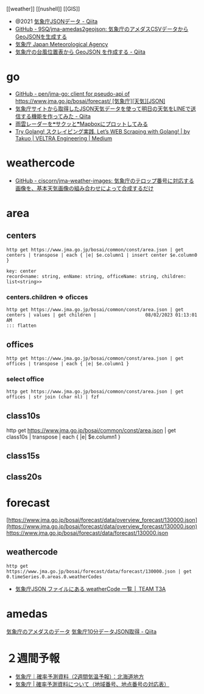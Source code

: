 [[weather]]
[[nushell]]
[[GIS]]

- @2021 [気象庁JSONデータ - Qiita](https://qiita.com/michan06/items/48503631dd30275288f7)
- [GitHub - 9SQ/jma-amedas2geojson: 気象庁のアメダスCSVデータからGeoJSONを生成する](https://github.com/9SQ/jma-amedas2geojson)
- [気象庁 Japan Meteorological Agency](https://www.data.jma.go.jp/developer/gis.html)
- [気象庁の台風位置表から GeoJSON を作成する - Qiita](https://qiita.com/mg_kudo/items/d490f7b47f44e74e8b8e)
# go
- [GitHub - pen/jma-go: client for pseudo-api of https://www.jma.go.jp/bosai/forecast/ [気象庁][天気][JSON]](https://github.com/pen/jma-go)
- [気象庁サイトから取得したJSON天気データを使って明日の天気をLINEで送信する機能を作ってみた - Qiita](https://qiita.com/AsuyaKakegawa/items/2e8d27393f2955b32f6f)
- [雨雲レーダーを❝サクッと❞Mapboxにプロットしてみる](https://zenn.dev/come25136/articles/c31740d7e59f40e14e1d)
- [Try Golang! スクレイピング実践. Let’s WEB Scraping with Golang! | by Takuo | VELTRA Engineering | Medium](https://medium.com/veltra-engineering/lets-web-scraping-with-golang-9c1723b732b5)

# weathercode
- [GitHub - ciscorn/jma-weather-images: 気象庁のテロップ番号に対応する画像を、基本天気画像の組み合わせによって合成するだけ](https://github.com/ciscorn/jma-weather-images)

# area
## centers
```nu
http get https://www.jma.go.jp/bosai/common/const/area.json | get centers | transpose | each { |e| $e.column1 | insert center $e.column0 }
```

```
key: center
record<name: string, enName: string, officeName: string, children: list<string>>
```

### centers.children => oficces
```
http get https://www.jma.go.jp/bosai/common/const/area.json | get centers | values | get children |                  08/02/2023 01:13:01 AM
::: flatten
```

## offices
```nu
http get https://www.jma.go.jp/bosai/common/const/area.json | get offices | transpose | each { |e| $e.column1 }
```

### select office
```
http get https://www.jma.go.jp/bosai/common/const/area.json | get offices | str join (char nl) | fzf
```
## class10s
http get https://www.jma.go.jp/bosai/common/const/area.json | get class10s | transpose | each { |e| $e.column1 }

## class15s

## class20s

# forecast
[https://www.jma.go.jp/bosai/forecast/data/overview_forecast/130000.json](https://www.jma.go.jp/bosai/forecast/data/overview_forecast/130000.json)
https://www.jma.go.jp/bosai/forecast/data/forecast/130000.json

## weathercode
```nu
http get https://www.jma.go.jp/bosai/forecast/data/forecast/130000.json | get 0.timeSeries.0.areas.0.weatherCodes
```

- [気象庁JSON ファイルにある weatherCode 一覧 │ TEAM T3A](https://www.t3a.jp/blog/web-develop/weather-code-list/)

# amedas
[気象庁のアメダスのデータ](https://okumuralab.org/~okumura/python/amedas.html)
[気象庁10分データJSON取得 - Qiita](https://qiita.com/pirotan628/items/b58c9fbebde4c746845d)

# ２週間予報
- [気象庁｜確率予測資料（2週間気温予報）：北海道地方](https://www.data.jma.go.jp/risk/probability/guidance/csv_k2w.php)
- [気象庁 | 確率予測資料について（地域番号、地点番号の対応表）](https://www.data.jma.go.jp/risk/probability/info/number.html)

